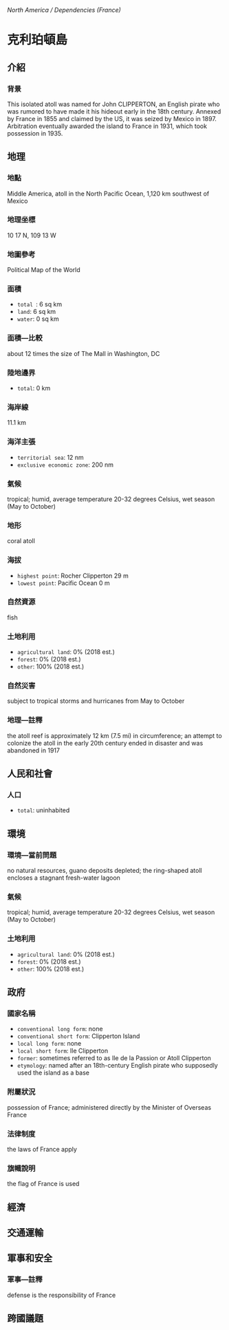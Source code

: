 _North America / Dependencies (France)_

# 克利珀頓島

## 介紹

### 背景
This isolated atoll was named for John CLIPPERTON, an English pirate who was rumored to have made it his hideout early in the 18th century. Annexed by France in 1855 and claimed by the US, it was seized by Mexico in 1897. Arbitration eventually awarded the island to France in 1931, which took possession in 1935.

## 地理

### 地點
Middle America, atoll in the North Pacific Ocean, 1,120 km southwest of Mexico

### 地理坐標
10 17 N, 109 13 W

### 地圖參考
Political Map of the World

### 面積
- `total `: 6 sq km
- `land`: 6 sq km
- `water`: 0 sq km

### 面積—比較
about 12 times the size of The Mall in Washington, DC

### 陸地邊界
- `total`: 0 km

### 海岸線
11.1 km

### 海洋主張
- `territorial sea`: 12 nm
- `exclusive economic zone`: 200 nm

### 氣候
tropical; humid, average temperature 20-32 degrees Celsius, wet season (May to October)

### 地形
coral atoll

### 海拔
- `highest point`: Rocher Clipperton 29 m
- `lowest point`: Pacific Ocean 0 m

### 自然資源
fish

### 土地利用
- `agricultural land`: 0% (2018 est.)
- `forest`: 0% (2018 est.)
- `other`: 100% (2018 est.)

### 自然災害
subject to tropical storms and hurricanes from May to October

### 地理—註釋
the atoll reef is approximately 12 km (7.5 mi) in circumference; an attempt to colonize the atoll in the early 20th century ended in disaster and was abandoned in 1917

## 人民和社會

### 人口
- `total`: uninhabited

## 環境

### 環境—當前問題
no natural resources, guano deposits depleted; the ring-shaped atoll encloses a stagnant fresh-water lagoon

### 氣候
tropical; humid, average temperature 20-32 degrees Celsius, wet season (May to October)

### 土地利用
- `agricultural land`: 0% (2018 est.)
- `forest`: 0% (2018 est.)
- `other`: 100% (2018 est.)

## 政府

### 國家名稱
- `conventional long form`: none
- `conventional short form`: Clipperton Island
- `local long form`: none
- `local short form`: Ile Clipperton
- `former`: sometimes referred to as Ile de la Passion or Atoll Clipperton
- `etymology`: named after an 18th-century English pirate who supposedly used the island as a base

### 附屬狀況
possession of France; administered directly by the Minister of Overseas France

### 法律制度
the laws of France apply

### 旗幟說明
the flag of France is used

## 經濟

## 交通運輸

## 軍事和安全

### 軍事—註釋
defense is the responsibility of France

## 跨國議題

